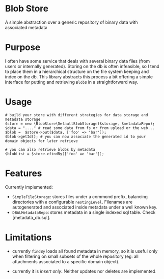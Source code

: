 Blob Store
==

A simple abstraction over a generic repository of binary data with associated
metadata

# Purpose

I often have some service that deals with several binary data files (from users
or internally generated). Storing on the db is often infeasible, so I tend
to place them in a hierarchical structure on the file system keeping and index
on the db.
This library abstracts this process a bit offering a simple interface for 
putting and retrieving `Blob`s in a straightforward way.

# Usage

```
# build your store with different strategies for data storage and metadata storage
$store = new \BlobStore\DefaultBlobStorage($storage, $metadataRepo); 
$data = "...." # read some data from fs or from upload or the web...
$blob =  $store->put($data, ['foo' => 'bar']);
$blob->getId(); # you can now associate the generated id to your domain objects for later retrieve

# you can also retrieve blobs by metadata
$blobList = $store->findBy(['foo' => 'bar']);
```

# Features

Currently implemented:
 - `SimpleFileStorage`: stores files under a commond prefix, balancing directories 
   with a configurable `nestingLevel`. Filenames are autogenerated and associated
   inside metadata under a well known key.
 - `DBALMetadataRepo`: stores metadata in a single indexed sql table. Check [metadata_db.sql].

# Limitations

 - currently `findBy` loads all found metadata in memory, so it is useful only
   when filtering on small subsets of the whole repository (eg: all attachments
   associated to a specific domain object).

 - currently it is *insert only*. Neither updates nor deletes are implemented. 